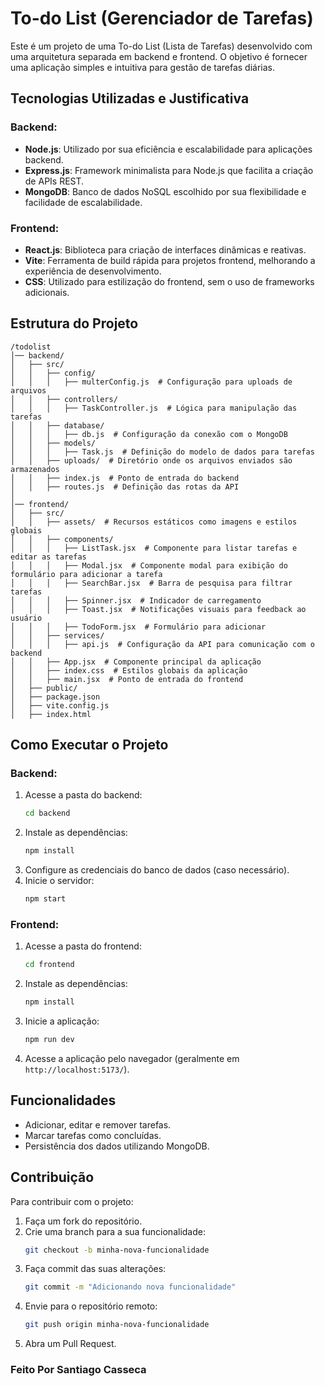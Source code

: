 # To-do List (Gerenciador de Tarefas)

Este é um projeto de uma To-do List (Lista de Tarefas) desenvolvido com uma arquitetura separada em backend e frontend. O objetivo é fornecer uma aplicação simples e intuitiva para gestão de tarefas diárias.

## Tecnologias Utilizadas e Justificativa

### Backend:
- **Node.js**: Utilizado por sua eficiência e escalabilidade para aplicações backend.
- **Express.js**: Framework minimalista para Node.js que facilita a criação de APIs REST.
- **MongoDB**: Banco de dados NoSQL escolhido por sua flexibilidade e facilidade de escalabilidade.

### Frontend:
- **React.js**: Biblioteca para criação de interfaces dinâmicas e reativas.
- **Vite**: Ferramenta de build rápida para projetos frontend, melhorando a experiência de desenvolvimento.
- **CSS**: Utilizado para estilização do frontend, sem o uso de frameworks adicionais.

## Estrutura do Projeto

```
/todolist
│── backend/
│   ├── src/
│   │   ├── config/
│   │   │   ├── multerConfig.js  # Configuração para uploads de arquivos
│   │   ├── controllers/
│   │   │   ├── TaskController.js  # Lógica para manipulação das tarefas
│   │   ├── database/
│   │   │   ├── db.js  # Configuração da conexão com o MongoDB
│   │   ├── models/
│   │   │   ├── Task.js  # Definição do modelo de dados para tarefas
│   │   ├── uploads/  # Diretório onde os arquivos enviados são armazenados
│   │   ├── index.js  # Ponto de entrada do backend
│   │   ├── routes.js  # Definição das rotas da API
│
│── frontend/
│   ├── src/
│   │   ├── assets/  # Recursos estáticos como imagens e estilos globais
│   │   ├── components/
│   │   │   ├── ListTask.jsx  # Componente para listar tarefas e editar as tarefas
│   │   │   ├── Modal.jsx  # Componente modal para exibição do formulário para adicionar a tarefa
│   │   │   ├── SearchBar.jsx  # Barra de pesquisa para filtrar tarefas
│   │   │   ├── Spinner.jsx  # Indicador de carregamento
│   │   │   ├── Toast.jsx  # Notificações visuais para feedback ao usuário
│   │   │   ├── TodoForm.jsx  # Formulário para adicionar
│   │   ├── services/
│   │   │   ├── api.js  # Configuração da API para comunicação com o backend
│   │   ├── App.jsx  # Componente principal da aplicação
│   │   ├── index.css  # Estilos globais da aplicação
│   │   ├── main.jsx  # Ponto de entrada do frontend
│   ├── public/
│   ├── package.json
│   ├── vite.config.js
│   ├── index.html
```

## Como Executar o Projeto

### Backend:
1. Acesse a pasta do backend:
   ```sh
   cd backend
   ```
2. Instale as dependências:
   ```sh
   npm install
   ```
3. Configure as credenciais do banco de dados (caso necessário).
4. Inicie o servidor:
   ```sh
   npm start
   ```

### Frontend:
1. Acesse a pasta do frontend:
   ```sh
   cd frontend
   ```
2. Instale as dependências:
   ```sh
   npm install
   ```
3. Inicie a aplicação:
   ```sh
   npm run dev
   ```
4. Acesse a aplicação pelo navegador (geralmente em `http://localhost:5173/`).

## Funcionalidades
- Adicionar, editar e remover tarefas.
- Marcar tarefas como concluídas.
- Persistência dos dados utilizando MongoDB.

## Contribuição
Para contribuir com o projeto:
1. Faça um fork do repositório.
2. Crie uma branch para a sua funcionalidade:
   ```sh
   git checkout -b minha-nova-funcionalidade
   ```
3. Faça commit das suas alterações:
   ```sh
   git commit -m "Adicionando nova funcionalidade"
   ```
4. Envie para o repositório remoto:
   ```sh
   git push origin minha-nova-funcionalidade
   ```
5. Abra um Pull Request.



### Feito Por Santiago Casseca

